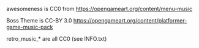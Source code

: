awesomeness is CC0 from https://opengameart.org/content/menu-music

Boss Theme is CC-BY 3.0 https://opengameart.org/content/platformer-game-music-pack

retro_music_* are all CC0 (see INFO.txt)